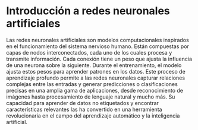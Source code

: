 # Introducción a redes neuronales artificiales

Las redes neuronales artificiales son modelos computacionales inspirados en el funcionamiento del sistema nervioso humano. Están compuestas por capas de nodos interconectados, cada uno de los cuales procesa y transmite información. Cada conexión tiene un peso que ajusta la influencia de una neurona sobre la siguiente. Durante el entrenamiento, el modelo ajusta estos pesos para aprender patrones en los datos. Este proceso de aprendizaje profundo permite a las redes neuronales capturar relaciones complejas entre las entradas y generar predicciones o clasificaciones precisas en una amplia gama de aplicaciones, desde reconocimiento de imágenes hasta procesamiento de lenguaje natural y mucho más. Su capacidad para aprender de datos no etiquetados y encontrar características relevantes las ha convertido en una herramienta revolucionaria en el campo del aprendizaje automático y la inteligencia artificial.